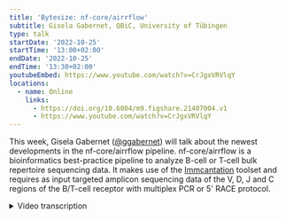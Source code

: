 ```yaml
---
title: 'Bytesize: nf-core/airrflow'
subtitle: Gisela Gabernet, QBiC, University of Tübingen
type: talk
startDate: '2022-10-25'
startTime: '13:00+02:00'
endDate: '2022-10-25'
endTime: '13:30+02:00'
youtubeEmbed: https://www.youtube.com/watch?v=CrJgxVRVlqY
locations:
  - name: Online
    links:
      - https://doi.org/10.6084/m9.figshare.21407004.v1
      - https://www.youtube.com/watch?v=CrJgxVRVlqY
---
```


This week, Gisela Gabernet ([@ggabernet](https://github.com/ggabernet)) will talk about the newest developments in the nf-core/airrflow pipeline.
nf-core/airrflow is a bioinformatics best-practice pipeline to analyze B-cell or T-cell bulk repertoire sequencing data. It makes use of the [Immcantation](https://immcantation.readthedocs.io/) toolset and requires as input targeted amplicon sequencing data of the V, D, J and C regions of the B/T-cell receptor with multiplex PCR or 5' RACE protocol.

<details markdown="1"><summary>Video transcription</summary>
:::note
The content has been edited to make it reader-friendly
:::

[0:01](https://www.youtube.com/watch?v=CrJgxVRVlqY&t=1)
Hello everyone, my name is Franziska Bonath and I'm very happy that Gisela is with us today from the University of Tübingen and she is giving us an overview of what nf-core/airrflow can do.

[0:13](https://www.youtube.com/watch?v=CrJgxVRVlqY&t=13)
Thanks Franziska for the nice introduction.
I'll present nf-core/airrflow. First of all I will start with defining what's the airr in airrflow. Airr stands for adaptive immune receptor repertoire and that's the collection of membrane proteins that are found on the surface of B-cells, in which case they are called BCR, and on the surface of T-cells, in which case they are called TCRs or T-cell receptors. BCRs or B-cell receptors in their secreted form are also called antibodies, which is a term that we are all more familiar with.

[0:52](https://www.youtube.com/watch?v=CrJgxVRVlqY&t=52)
The main function of these receptors is to be able to recognize foreign antigens that are inside the human body, which can come for example from pathogens such as viruses or bacteria, and to elicit an immune response against them. To be able to recognize so many different antigens from different pathogens, these receptors have to have a variety of different sequences. It's estimated that in the human body at any time point, there's 10 billion to 100 billion different receptor sequences of BCRs and TCRs.

[1:27](https://www.youtube.com/watch?v=CrJgxVRVlqY&t=87)
Airr sequencing is about getting the individual sequences of these B-cell and T-cell receptors and that has a variety of applications, which can vary from determining the immune state of one individual at a specific point, studying immune related diseases, guiding vaccine development or guiding cancer immunotherapy. I'm going to talk about a bit more detail on how this diversity of the TCRs and BCRs is generated.

[1:58](https://www.youtube.com/watch?v=CrJgxVRVlqY&t=118)
In the human genome there are different V-gene segments, D-gene segments, J-gene segments and C-gene segments, that can be combined to form these TCR and BCR receptors. In case of humans there's four V-gene segments, 23 D-gene segments and six J-gene segments. What happens in the B-cells and T-cells is that each one segment of each kind is combined to form a productive TCR or BCR receptor. That happens at the DNA level in a process called somatic recombination. It alters the genome of the cells and generates this productive TCR and BCR receptors.
The combination of the different gene segments doesn't happen like lego blocks, just attaching them next to each other, but rather in a cut-and-paste procedure. The cutting position is not always exactly at the same spot and there can also be some nucleotides incorporated into these junction regions, so that there's extra variability that comes from this step, that is not genome encoded.

[3:12](https://www.youtube.com/watch?v=CrJgxVRVlqY&t=192)
In the case of the B-cells or in B-cell receptor, there's even another process that generates more diversity of these receptors, which happens upon antigen stimulation. That's what happened to all of us, for example, when we were first in contact with the coronavirus or the coronavirus vaccine. Some B-cells in the body were able to recognize the antigens in the coronavirus and they were stimulated and underwent clonal expansion that is generating a lot of children cells that belong to the same B-cell clone. This happens in a manner that not all of these children cells have the exact same BCR receptor sequences. The process called somatic hypermutation introduces mutations in these VDJ segments, so that each of the children cells has a slightly different receptor sequence. This allows to generate B-cell receptors and therefore antibodies, that have even higher affinity to the original antigen.

[4:17](https://www.youtube.com/watch?v=CrJgxVRVlqY&t=257)
You've seen that there's many different processes that contribute to the diversity of this TCR and BCR sequences, including somatic recombination, variable junction length and in the case of the BCRs also somatic hypermutation. This means that theoretically there could be more than 10 to the power of 14 possible BCR sequences.

[4:42](https://www.youtube.com/watch?v=CrJgxVRVlqY&t=282)
How are they sequenced? Most protocols use what's called amplicon sequencing, which is the targeted amplification of this gene locus and that can be done via different protocols including multiplex PCR, where one is providing primers for all the kinds of different sequences that can be there. Another technique is five prime race amplification protocols, which are pretty common. This sequencing protocols can incorporate what's called unique molecular identifiers which allow correcting for sequencing errors down the line and errors introduced by the PCR amplification process.
Typically for sequencing, MiSeq sequencers are used, because they allow for longer read lengths, that covers the complete VDJ and beginning of the C region.

[5:39](https://www.youtube.com/watch?v=CrJgxVRVlqY&t=339)
How is the bioinformatic analysis done for these kind of sequences? This typically does not happen like a traditional RNA-Seq analysis and that's because mapping to a reference genome is challenging in this case, due to the high diversity of these BCR and TCR sequences. Also, it's a highly repetitive genome region with all of these VD and J gene segments there. For this kind of analysis, specific tools are used and the reads are aligned to specific reference data, also for these BCR and TCR receptors.

[6:15](https://www.youtube.com/watch?v=CrJgxVRVlqY&t=375)
I always say luckily for us, when wanting to write a pipeline to do this kind of analysis, there's already plenty of tools out there that can analyze this data. One of the better well-known ones is the Immcantation framework that is developed by the Kleinstein lab in Yale. It's an open-source toolset to analyze AIRRseq data from beginning to end. There's a whole community of users already using this framework and here you can also get the details, in case you want to have more information.
Thanks to developing this pipeline as part of the nf-core community, we gained visibility and we quickly found quite some collaborators to develop the pipeline. I want to mention that this is really a community-based development effort! Susanna Marquez from the Immcantation lab joined early in the beginning and also David Ladd from Monash University helped by adding some features. Whereas initially, Alex Peltzer,
when he was still at QBiC with us, Simon Heumos and myself were developing the airrflow pipeline.

[7:26](https://www.youtube.com/watch?v=CrJgxVRVlqY&t=446)
Now to the details of the pipeline, those are the main pipeline steps. The pipeline can process both bulk AIRR sequencing data and single-cell sequencing data. When starting from bulk, there's first a step of quality control of the sequencing reads and sequence assembly and afterwards there's a process, where the reads are aligned to the references with IgBLAST. The reference data is typically employed from the IMGT consortia, which provides reference data for BCR and TCR. At this step already assembled data can also be provided and for single-cell data typically we start at this step.
Afterwards, there's a step for clonal analysis, which identifies which of the sequences of the BCR belong to which B-cell clone. It assigns the individual BCR sequences and TCR sequences to their specific clone and in the case of the B-cells it can also perform lineage reconstruction of the whole B-cell clone. Finally there's a step for reporting, doing repertoire analysis and reporting, including QC reports by MultiQC. That's the general steps of the pipeline, but now if we look a bit more detailed there is a ton more processes - individual processes that are part of the pipeline. I'm going to explain them a bit in more detail now.

[9:01](https://www.youtube.com/watch?v=CrJgxVRVlqY&t=541)
Starting for the QC and sequence assembly, the pipeline supports different sequencing protocols, including multiplex PCR, in which the users have to provide the V and C-primer sequences that were used for the amplification, or in the case of 5' RACE, providing the C-primer and the linker sequences for amplification. Both protocols are supported with and without UMI barcodes. The barcodes can also be provided in different configurations. Starting from the raw sequencing data, a sample sheet needs to be provided that contains sample information and the individual FASTQ files for all samples. Depending on if the sequencing protocol includes UMI barcodes or not, there will be some processes but they all start with quality control of the reads with FastQC, filtering the sequences by quality threshold, masking the primer sequences and if a UMI-based protocol is used, then a consensus is built from all the sequences that have the same UMI barcode. This way, it also allows to correct for the errors as I mentioned before.
There is an extra procedure, that is employed whenever it's estimated that the length of the UMI barcodes will not be sufficient to cover all of the diversity of the sample and that is bypassed by first clustering all the sequences by similarity and annotating the cluster ID and then two different sequences with the same UMI barcode can also be distinguished this way.

[10:51](https://www.youtube.com/watch?v=CrJgxVRVlqY&t=651)
After building the consensus, all the sequences that contain the same UMI barcode are collapsed and the count, the number of sequences with the same UMI barcode, is annotated. Other metadata is also annotated as well as the count of duplicate sequences with different UMI barcodes that were collapsed. This can be useful for filtering. After this step there comes the VDJ assignment and filtering step and here it's also possible
to start with already assembled sequences, that can be provided with a sample sheet and FASTA files. Typically single cell sequencing data processing starts at this step, because the pipeline supports directly the output from the tool 10x Genomics CellRanger multi, which provides, while incorporating also TCR and BCR sequencing in the 10x Genomics sequencing procedure, the output of that tool, which is the AIRR rearrangement
table, that contains all of the sequences there. This can also be directly provided to the pipeline at that step. What that step does, it aligns the sequences to the IMGT reference and then assigns what exact V, D and J segments were used there. In the case of the single cell data there is an option. This gene reassignment step is optional.

[12:29](https://www.youtube.com/watch?v=CrJgxVRVlqY&t=749)
After alignment to the IMGT reference there is a number of quality filtering steps that are performed. First it's checked that the locus matches exactly the V_calls. The V(D)J segment assignment, that there are a minimum of 200 informative positions, maximum 10% and nucleotides, that the sequences that are determined are productive, that the junction region is a multiple of three amino acids. There's also a possibility of removing chimeric reads, detecting contamination across samples and finally collapsing duplicate sequences if there are any. Plenty of quality filters as part of the pipeline.

[13:18](https://www.youtube.com/watch?v=CrJgxVRVlqY&t=978)
The next step is clonal analysis. In that case hierarchical clustering is used based on the hamming distances between sequences. The pipeline is also able to auto-detect a hamming distance threshold that can be used to determine, which sequences are part of the same clone, or are part of different clones. There is also a step for lineage reconstruction of the clonal lineage trees. Recently the pipeline offers to use the EnchantR tool, which is developed by Susanna Marquez in Immcantation. That tool provides calls to other Immcantation tools and also nice reports for each of these steps. I invite you to check them out here.

[14:05](https://www.youtube.com/watch?v=CrJgxVRVlqY&t=845)
Finally, there's a repertoire analysis step. An R Markdown report is provided, that summarises the repertoire analysis results for all samples. Of notice is that a custom R Markdown report can also be provided, in case that the user wants to change some things in this report. It's also possible to provide an R Markdown file. Other reports of this reporting analysis steps is the MultiQC QC report for all samples from the grid quality control reports.

[14:43](https://www.youtube.com/watch?v=CrJgxVRVlqY&t=883)
Here we will see an example of this repertoire analysis report. First there is a summary of all the samples used for the analysis. Clonal abundance and clonal diversity are reported, together with vision usage. Finally all of the tools that are used as part of the pipeline and their citations are noted here, to make it really easy for users of the pipeline to also cite the original tools, that are being used.

[15:12](https://www.youtube.com/watch?v=CrJgxVRVlqY&t=912)
As you know, all documentation for nf-core/airrflow can be found on the nf-core website, so check it out if you want to use it. There are also some example results of the pipeline when the full tests are run on AWS.

[15:30](https://www.youtube.com/watch?v=CrJgxVRVlqY&t=930)
What's next for this pipeline? Stay tuned for a new release that comes really soon - we hope this week or the next. It will includes more quality control and reporting as part of the EnchantR tool, as I have mentioned, by Susanna Marquez, as well as and code refactoring using subworkflows.

[15:50](https://www.youtube.com/watch?v=CrJgxVRVlqY&t=950)
At this point I would like to thank all the contributors to the pipeline: Simon Heumos and myself at QBiC, Alex Peltzer who was initially at QBiC but now is at Böhringer Ingelheim, Susanna Marquez at the Kleinstein Lab in Yale, David Ladd at Monash University and some collaborations also at the University of Tübingen, Christoph Ruschil and Markus Kowaric.
If you have any questions don't hesitate to join us, join the airrflow channel on nf-core Slack and if you have any questions related to the Immcantation tools, you also have the contact emails to contact them directly.

[16:26](https://www.youtube.com/watch?v=CrJgxVRVlqY&t=986)
(host) Thank you very much. Everyone can now unmute themselves if there are any questions. Maybe I start with one, I'm curious. In what format does airrflow expect UMIs to be provided? Does it have to be in a separate file or should it be in read one or in read two?
(answer) It supports all kinds of these configurations that you have mentioned. You can provide them. It depends on your library design, where the UMI barcodes are located. Sometimes they are part of the R1 and R2 reads and sometimes they are part of the index reads, it can be provided in any way.
There are some parameters in the pipeline where you can specify where the UMI barcode is located: R1 reads, R2 reads or index files, so everything is supported in that case.

[17:23](https://www.youtube.com/watch?v=CrJgxVRVlqY&t=1043)
(host) Thank you.
Are there any questions from the audience? It doesn't seem so. Then I would like to thank of course Gisela but also the Chan Zuckerberg Initiative for funding the bytesize talks, and as usual, if you have any questions go to Slack at nf-core/airrflow and ask questions there. Thanks again.

</details>
